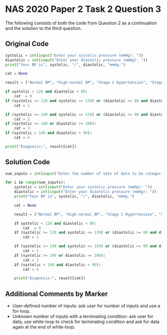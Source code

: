# NAS 2020 Paper 2 Task 2 Question 3
The following consists of both the code from Question 2 as a continuation and the solution to the third question.

## Original Code
```python
systolic = int(input("Enter your systolic pressure (mmHg): "))
diastolic = int(input("Enter your diastolic pressure (mmHg): "))
print("Your BP is", systolic, "/", diastolic, "mmHg.")

cat = None

result = ["Normal BP", "High-normal BP", "Stage 1 Hypertension", "Stage 2 Hypertension", "Isolated Systolic Hypertension"]

if systolic < 120 and diastolic < 80:
    cat  = 0
if (systolic >= 120 and systolic <= 139) or (diastolic >= 80 and diastolic <= 89):
    cat = 1

if (systolic >= 140 and systolic <= 159) or (diastolic >= 90 and diastolic <= 99):
    cat = 2
if (systolic >= 160 or diastolic >= 100):
    cat = 3
if (systolic > 140 and diastolic < 90):
    cat = 4

print("Diagnosis:", result[cat])
```

## Solution Code
```python
num_inputs = int(input("Enter the number of sets of data to be categorised: "))

for i in range(num_inputs):
    systolic = int(input("Enter your systolic pressure (mmHg): "))
    diastolic = int(input("Enter your diastolic pressure (mmHg): "))
    print("Your BP is", systolic, "/", diastolic, "mmHg.")

    cat = None

    result = ["Normal BP", "High-normal BP", "Stage 1 Hypertension", "Stage 2 Hypertension", "Isolated Systolic Hypertension"]

    if systolic < 120 and diastolic < 80:
        cat  = 0
    if (systolic >= 120 and systolic <= 139) or (diastolic >= 80 and diastolic <= 89):
        cat = 1

    if (systolic >= 140 and systolic <= 159) or (diastolic >= 90 and diastolic <= 99):
        cat = 2
    if (systolic >= 160 or diastolic >= 100):
        cat = 3
    if (systolic > 140 and diastolic < 90):
        cat = 4

    print("Diagnosis:", result[cat])
```

## Additional Comments by Marker
- User-defined number of inputs: ask user for number of inputs and use a for-loop.
- Unknown number of inputs with a terminating condition: ask user for data, use while-loop to check for terminating condition and ask for data again at the end of while-loop.